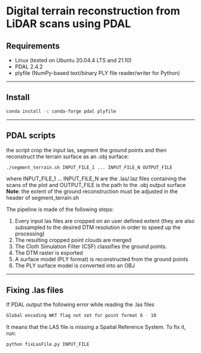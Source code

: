 # Digital terrain reconstruction from LiDAR scans using PDAL 

## Requirements
* Linux (tested on Ubuntu 20.04.4 LTS and 21.10)
* PDAL 2.4.2 
* plyfile (NumPy-based text/binary PLY file reader/writer for Python)

-----------------
## Install
```bash
conda install -c conda-forge pdal plyfile
```

-----------------
## PDAL scripts
the script crop the input las, segment the ground points and then reconstruct the terrain surface as an .obj surface:
```bash
./segment_terrain.sh INPUT_FILE_1 ... INPUT_FILE_N OUTPUT_FILE
```
where INPUT_FILE_1 ... INPUT_FILE_N are the .las/.laz files containing the scans of the plot and OUTPUT_FILE is the path to the .obj output surface 
**Note**: the extent of the ground reconstruction must be adjusted in the header of segment_terrain.sh

The pipeline is made of the following steps:
1. Every input las files are cropped on an user defined extent (they are also subsampled to the desired DTM resolution in order to speed up the processing)
2. The resulting cropped point clouds are merged 
3. The Cloth Simulation Filter (CSF) classifies the ground points.
4. The DTM raster is exported
5. A surface model (PLY format) is reconstructed from the ground points
6. The PLY surface model is converted into an OBJ

-----------------
## Fixing .las files
If PDAL output the following error while reading the .las files
```bash
Global encoding WKT flag not set for point format 6 - 10
```
It means that the LAS file is missing a Spatial Reference System.
To fix it, run:
```bash
python fixLasFile.py INPUT_FILE
```



